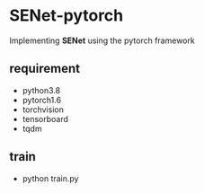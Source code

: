 # SENet-pytorch
Implementing **SENet** using the pytorch framework

## requirement
* python3.8
* pytorch1.6
* torchvision
* tensorboard
* tqdm

## train
* python train.py

